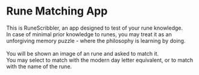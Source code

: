 # Rune Matching App
This is RuneScribbler, an app designed to test of your rune knowledge. <br>
In case of minimal prior knowledge to runes, you may treat it as an unforgiving memory puzzle - where the philosophy is learning by doing. <br><br>
You will be shown an image of an rune and asked to match it. <br> 
You may select to match with the modern day letter equivalent, or to match with the name of the rune.
